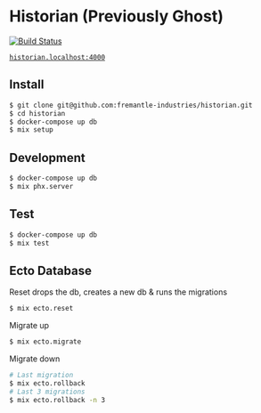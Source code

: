# Historian (Previously Ghost)
[![Build Status](https://github.com/fremantle-industries/historian/workflows/test/badge.svg?branch=main)](https://github.com/fremantle-industries/historian/actions?query=workflow%3Atest)

[`historian.localhost:4000`](http://historian.localhost:4000)

## Install

```bash
$ git clone git@github.com:fremantle-industries/historian.git
$ cd historian
$ docker-compose up db
$ mix setup
```

## Development

```bash
$ docker-compose up db
$ mix phx.server
```

## Test

```bash
$ docker-compose up db
$ mix test
```

## Ecto Database

Reset drops the db, creates a new db & runs the migrations

```bash
$ mix ecto.reset
```

Migrate up

```bash
$ mix ecto.migrate
```

Migrate down

```bash
# Last migration
$ mix ecto.rollback
# Last 3 migrations
$ mix ecto.rollback -n 3
```
